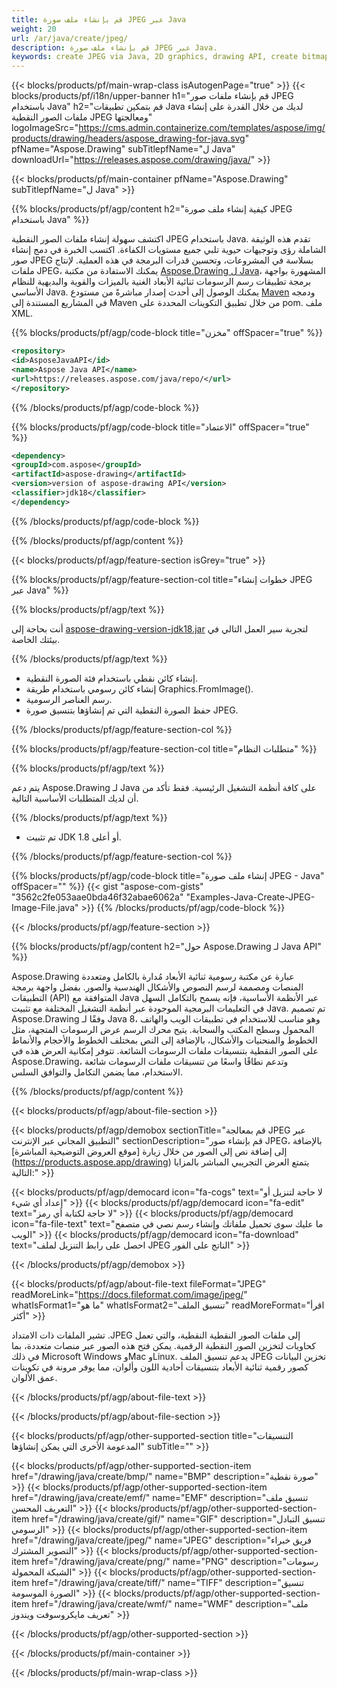 ```yaml
---
title: قم بإنشاء ملف صورة JPEG عبر Java
weight: 20
url: /ar/java/create/jpeg/
description: قم بإنشاء ملف صورة JPEG عبر Java.
keywords: create JPEG via Java, 2D graphics, drawing API, create bitmap in Java, Drawing ل Java, save bitmap, save JPEG image, cross-platform 2D graphic library, Bitmap class, vector graphics drawing, draw text, rendering raster images, JPEG image file
---
```


{{< blocks/products/pf/main-wrap-class isAutogenPage="true" >}}
{{< blocks/products/pf/i18n/upper-banner h1="قم بإنشاء ملفات صور JPEG باستخدام Java" h2="قم بتمكين تطبيقات Java لديك من خلال القدرة على إنشاء ملفات الصور النقطية JPEG ومعالجتها" logoImageSrc="https://cms.admin.containerize.com/templates/aspose/img/products/drawing/headers/aspose_drawing-for-java.svg" pfName="Aspose.Drawing" subTitlepfName="ل Java" downloadUrl="https://releases.aspose.com/drawing/java/" >}}

{{< blocks/products/pf/main-container pfName="Aspose.Drawing" subTitlepfName="ل Java" >}}


{{% blocks/products/pf/agp/content h2="كيفية إنشاء ملف صورة JPEG باستخدام Java" %}}

اكتشف سهولة إنشاء ملفات الصور النقطية JPEG باستخدام Java. تقدم هذه الوثيقة الشاملة رؤى وتوجيهات حيوية تلبي جميع مستويات الكفاءة. اكتسب الخبرة في دمج إنشاء صور JPEG بسلاسة في المشروعات، وتحسين قدرات البرمجة في هذه العملية. لإنتاج ملفات JPEG، يمكنك الاستفادة من مكتبة [Aspose.Drawing ل Java](https://products.aspose.com/drawing/java)، المشهورة بواجهة برمجة تطبيقات رسم الرسومات ثنائية الأبعاد الغنية بالميزات والقوية والبديهية للنظام الأساسي Java. يمكنك الوصول إلى أحدث إصدار مباشرةً من مستودع [Maven](https://releases.aspose.com/java/repo/com/aspose/aspose-drawing/) ودمجه في المشاريع المستندة إلى Maven من خلال تطبيق التكوينات المحددة على pom. ملف XML.

{{% blocks/products/pf/agp/code-block title="مخزن" offSpacer="true" %}}

```xml
<repository>
<id>AsposeJavaAPI</id>
<name>Aspose Java API</name>
<url>https://releases.aspose.com/java/repo/</url>
</repository>
```

{{% /blocks/products/pf/agp/code-block %}}

{{% blocks/products/pf/agp/code-block title="الاعتماد" offSpacer="true" %}}

```xml
<dependency>
<groupId>com.aspose</groupId>
<artifactId>aspose-drawing</artifactId>
<version>version of aspose-drawing API</version>
<classifier>jdk18</classifier>
</dependency>
```

{{% /blocks/products/pf/agp/code-block %}}

{{% /blocks/products/pf/agp/content %}}


{{< blocks/products/pf/agp/feature-section isGrey="true" >}}

{{% blocks/products/pf/agp/feature-section-col title="خطوات إنشاء JPEG عبر Java" %}}

{{% blocks/products/pf/agp/text %}}

أنت بحاجة إلى [aspose-drawing-version-jdk18.jar](https://releases.aspose.com/drawing/java/) لتجربة سير العمل التالي في بيئتك الخاصة.

{{% /blocks/products/pf/agp/text %}}

+ إنشاء كائن نقطي باستخدام فئة الصورة النقطية.
+ إنشاء كائن رسومي باستخدام طريقة Graphics.FromImage().
+ رسم العناصر الرسومية.
+ حفظ الصورة النقطية التي تم إنشاؤها بتنسيق صورة JPEG.

{{% /blocks/products/pf/agp/feature-section-col %}}

{{% blocks/products/pf/agp/feature-section-col title="متطلبات النظام" %}}

{{% blocks/products/pf/agp/text %}}

يتم دعم Aspose.Drawing لـ Java على كافة أنظمة التشغيل الرئيسية. فقط تأكد من أن لديك المتطلبات الأساسية التالية.

{{% /blocks/products/pf/agp/text %}}

- تم تثبيت JDK 1.8 أو أعلى.

{{% /blocks/products/pf/agp/feature-section-col %}}

{{% blocks/products/pf/agp/code-block title="إنشاء ملف صورة JPEG - Java" offSpacer="" %}}
{{< gist "aspose-com-gists" "3562c2fe053aae0bda46f32abae6062a" "Examples-Java-Create-JPEG-Image-File.java" >}}
{{% /blocks/products/pf/agp/code-block %}}

{{< /blocks/products/pf/agp/feature-section >}}


<!-- aboutfile Starts -->

{{% blocks/products/pf/agp/content h2="حول Aspose.Drawing لـ Java API" %}}

Aspose.Drawing عبارة عن مكتبة رسومية ثنائية الأبعاد مُدارة بالكامل ومتعددة المنصات ومصممة لرسم النصوص والأشكال الهندسية والصور. بفضل واجهة برمجة التطبيقات (API) المتوافقة مع Java عبر الأنظمة الأساسية، فإنه يسمح بالتكامل السهل في التعليمات البرمجية الموجودة عبر أنظمة التشغيل المختلفة مع تثبيت Java. تم تصميم Aspose.Drawing وفقًا لـ Java 8، وهو مناسب للاستخدام في تطبيقات الويب والهاتف المحمول وسطح المكتب والسحابة. يتيح محرك الرسم عرض الرسومات المتجهة، مثل الخطوط والمنحنيات والأشكال، بالإضافة إلى النص بمختلف الخطوط والأحجام والأنماط على الصور النقطية بتنسيقات ملفات الرسومات الشائعة. تتوفر إمكانية العرض هذه في Aspose.Drawing، وتدعم نطاقًا واسعًا من تنسيقات ملفات الرسومات شائعة الاستخدام، مما يضمن التكامل والتوافق السلس.

{{% /blocks/products/pf/agp/content %}}


{{< blocks/products/pf/agp/about-file-section >}}

{{< blocks/products/pf/agp/demobox sectionTitle="قم بمعالجة JPEG عبر التطبيق المجاني عبر الإنترنت" sectionDescription="قم بإنشاء صور JPEG، بالإضافة إلى إضافة نص إلى الصور من خلال زيارة [موقع العروض التوضيحية المباشرة] (https://products.aspose.app/drawing) يتمتع العرض التجريبي المباشر بالمزايا التالية:" >}}

{{< blocks/products/pf/agp/democard icon="fa-cogs" text="لا حاجة لتنزيل أو إعداد أي شيء" >}}
{{< blocks/products/pf/agp/democard icon="fa-edit" text="لا حاجة لكتابة أي رمز" >}}
{{< blocks/products/pf/agp/democard icon="fa-file-text" text="ما عليك سوى تحميل ملفاتك وإنشاء رسم نصي في متصفح الويب" >}}
{{< blocks/products/pf/agp/democard icon="fa-download" text="احصل على رابط التنزيل لملف JPEG الناتج على الفور" >}}

{{< /blocks/products/pf/agp/demobox >}}

{{< blocks/products/pf/agp/about-file-text fileFormat="JPEG" readMoreLink="https://docs.fileformat.com/image/jpeg/" whatIsFormat1="ما هو" whatIsFormat2="تنسيق الملف" readMoreFormat="اقرأ أكثر" >}}

تشير الملفات ذات الامتداد .JPEG إلى ملفات الصور النقطية النقطية، والتي تعمل كحاويات لتخزين الصور النقطية الرقمية. يمكن فتح هذه الصور عبر منصات متعددة، بما في ذلك Microsoft Windows وMac وLinux. يدعم تنسيق الملف JPEG تخزين البيانات كصور رقمية ثنائية الأبعاد بتنسيقات أحادية اللون وألوان، مما يوفر مرونة في تكوينات عمق الألوان.

{{< /blocks/products/pf/agp/about-file-text >}}

{{< /blocks/products/pf/agp/about-file-section >}}

<!-- aboutfile Ends -->


{{< blocks/products/pf/agp/other-supported-section title="التنسيقات المدعومة الأخرى التي يمكن إنشاؤها" subTitle="" >}}

{{< blocks/products/pf/agp/other-supported-section-item href="/drawing/java/create/bmp/" name="BMP" description="صورة نقطية" >}}
{{< blocks/products/pf/agp/other-supported-section-item href="/drawing/java/create/emf/" name="EMF" description="تنسيق ملف التعريف المحسن" >}}
{{< blocks/products/pf/agp/other-supported-section-item href="/drawing/java/create/gif/" name="GIF" description="تنسيق التبادل الرسومي" >}}
{{< blocks/products/pf/agp/other-supported-section-item href="/drawing/java/create/jpeg/" name="JPEG" description="فريق خبراء التصوير المشترك" >}}
{{< blocks/products/pf/agp/other-supported-section-item href="/drawing/java/create/png/" name="PNG" description="رسومات الشبكة المحمولة" >}}
{{< blocks/products/pf/agp/other-supported-section-item href="/drawing/java/create/tiff/" name="TIFF" description="تنسيق الصورة الموسومة" >}}
{{< blocks/products/pf/agp/other-supported-section-item href="/drawing/java/create/wmf/" name="WMF" description="ملف تعريف مايكروسوفت ويندوز" >}}


{{< /blocks/products/pf/agp/other-supported-section >}}

{{< /blocks/products/pf/main-container >}}

{{< /blocks/products/pf/main-wrap-class >}}
